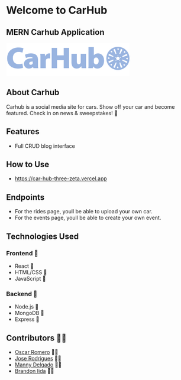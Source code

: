 # Welcome to CarHub
## MERN Carhub Application

![ CarHub Logo](/src/assets/icons/ch-logo.png)


## About Carhub

Carhub is a social media site for cars. 
Show off your car and become featured. 
Check in on news & sweepstakes! :checkered_flag:

## Features

- Full CRUD blog interface

## How to Use

- https://car-hub-three-zeta.vercel.app


## Endpoints 

- For the rides page, youll be able to upload your own car.
- For the events page, youll be able to create your own event. 

## Technologies Used

### Frontend :wrench:
- React :test_tube:
- HTML/CSS :test_tube:
- JavaScript :test_tube:

### Backend :wrench:
- Node.js :test_tube:
- MongoDB :test_tube:
- Express :test_tube:


## Contributors :technologist:
- [Oscar Romero](https://github.com/oromero7153) :scientist:
- [Jose Rodrigues](https://github.com/jorodrig96) :scientist: 
- [Manny Delgado](https://github.com/MannyGDP) :scientist:
- [Brandon Iida](https://github.com/oallelsefailo) :scientist: